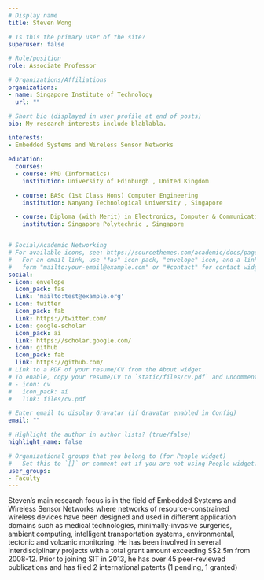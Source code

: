 ```yaml
---
# Display name
title: Steven Wong

# Is this the primary user of the site?
superuser: false

# Role/position
role: Associate Professor

# Organizations/Affiliations
organizations:
- name: Singapore Institute of Technology
  url: ""

# Short bio (displayed in user profile at end of posts)
bio: My research interests include blablabla.

interests:
- Embedded Systems and Wireless Sensor Networks

education:
  courses:
  - course: PhD (Informatics)
    institution: University of Edinburgh , United Kingdom

  - course: BASc (1st Class Hons) Computer Engineering
    institution: Nanyang Technological University , Singapore

  - course: Diploma (with Merit) in Electronics, Computer & Communication Engineering
    institution: Singapore Polytechnic , Singapore


# Social/Academic Networking
# For available icons, see: https://sourcethemes.com/academic/docs/page-builder/#icons
#   For an email link, use "fas" icon pack, "envelope" icon, and a link in the
#   form "mailto:your-email@example.com" or "#contact" for contact widget.
social:
- icon: envelope
  icon_pack: fas
  link: 'mailto:test@example.org'
- icon: twitter
  icon_pack: fab
  link: https://twitter.com/
- icon: google-scholar
  icon_pack: ai
  link: https://scholar.google.com/
- icon: github
  icon_pack: fab
  link: https://github.com/
# Link to a PDF of your resume/CV from the About widget.
# To enable, copy your resume/CV to `static/files/cv.pdf` and uncomment the lines below.
# - icon: cv
#   icon_pack: ai
#   link: files/cv.pdf

# Enter email to display Gravatar (if Gravatar enabled in Config)
email: ""

# Highlight the author in author lists? (true/false)
highlight_name: false

# Organizational groups that you belong to (for People widget)
#   Set this to `[]` or comment out if you are not using People widget.
user_groups:
- Faculty
---
```

Steven’s main research focus is in the field of Embedded Systems and Wireless Sensor Networks where networks of resource-constrained wireless devices have been designed and used in different application domains such as medical technologies, minimally-invasive surgeries, ambient computing, intelligent transportation systems, environmental, tectonic and volcanic monitoring. He has been involved in several interdisciplinary projects with a total grant amount exceeding S$2.5m from 2008-12. Prior to joining SIT in 2013, he has over 45 peer-reviewed publications and has filed 2 international patents (1 pending, 1 granted)


